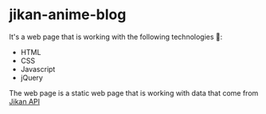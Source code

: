 # jikan-anime-blog
It's a web page that is working with the following technologies :floppy_disk::
- HTML 
- CSS
- Javascript
- jQuery

The web page is a static web page that is working with data that come from <a href="https://docs.api.jikan.moe/">Jikan API</a>